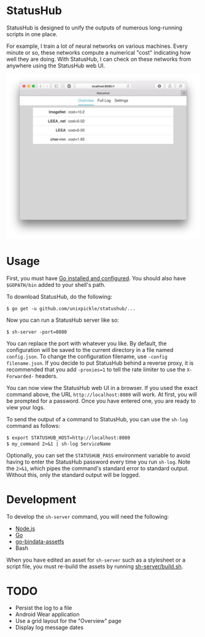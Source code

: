 # StatusHub

StatusHub is designed to unify the outputs of numerous long-running scripts in one place.

For example, I train a lot of neural networks on various machines. Every minute or so, these networks compute a numerical "cost" indicating how well they are doing. With StatusHub, I can check on these networks from anywhere using the StatusHub web UI.

![Web UI screenshot](screenshot.png)

# Usage

First, you must have [Go installed and configured](https://golang.org/doc/install). You should also have `$GOPATH/bin` added to your shell's path.

To download StatusHub, do the following:

```
$ go get -u github.com/unixpickle/statushub/...
```

Now you can run a StatusHub server like so:

```
$ sh-server -port=8080
```

You can replace the port with whatever you like. By default, the configuration will be saved to the current directory in a file named `config.json`. To change the configuration filename, use `-config filename.json`. If you decide to put StatusHub behind a reverse proxy, it is recommended that you add `-proxies=1` to tell the rate limiter to use the `X-Forwarded-` headers.

You can now view the StatusHub web UI in a browser. If you used the exact command above, the URL `http://localhost:8080` will work. At first, you will be prompted for a password. Once you have entered one, you are ready to view your logs.

To send the output of a command to StatusHub, you can use the `sh-log` command as follows:

```
$ export STATUSHUB_HOST=http://localhost:8080
$ my_command 2>&1 | sh-log ServiceName
```

Optionally, you can set the `STATUSHUB_PASS` environment variable to avoid having to enter the StatusHub password every time you run `sh-log`. Note the `2>&1`, which pipes the command's standard error to standard output. Without this, only the standard output will be logged.

# Development

To develop the `sh-server` command, you will need the following:

 * [Node.js](https://nodejs.org)
 * [Go](https://golang.org/doc/install)
 * [go-bindata-assetfs](https://github.com/elazarl/go-bindata-assetfs)
 * Bash

When you have edited an asset for `sh-server` such as a stylesheet or a script file, you must re-build the assets by running [sh-server/build.sh](sh-server/build.sh).

# TODO

 * Persist the log to a file
 * Android Wear application
 * Use a grid layout for the "Overview" page
 * Display log message dates
